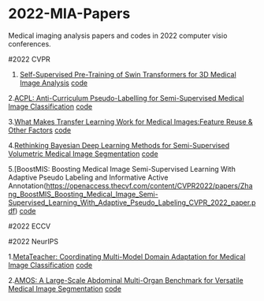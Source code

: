 # 2022-MIA-Papers
Medical imaging analysis papers and codes in 2022 computer visio conferences.


#2022 CVPR

1. [Self-Supervised Pre-Training of Swin Transformers for 3D Medical Image Analysis](https://arxiv.org/pdf/2111.14791.pdf)
[code](https://monai.io/research/swin-unetr)

2.[ACPL: Anti-Curriculum Pseudo-Labelling for Semi-Supervised Medical Image Classification](https://openaccess.thecvf.com/content/CVPR2022/papers/Liu_ACPL_Anti-Curriculum_Pseudo-Labelling_for_Semi-Supervised_Medical_Image_Classification_CVPR_2022_paper.pdf)
[code](https://github.com/FBLADL/ACPL)

3.[What Makes Transfer Learning Work for Medical Images:Feature Reuse & Other Factors](https://openaccess.thecvf.com/content/CVPR2022/papers/Matsoukas_What_Makes_Transfer_Learning_Work_for_Medical_Images_Feature_Reuse_CVPR_2022_paper.pdf)
[code](https://github.com/ChrisMats/feature-reuse)

4.[Rethinking Bayesian Deep Learning Methods for Semi-Supervised Volumetric Medical Image Segmentation](https://openaccess.thecvf.com/content/CVPR2022/papers/Wang_Rethinking_Bayesian_Deep_Learning_Methods_for_Semi-Supervised_Volumetric_Medical_Image_CVPR_2022_paper.pdf)
[code](https://github.com/JianfWang/GBDL)

5.[BoostMIS: Boosting Medical Image Semi-Supervised Learning With Adaptive Pseudo Labeling and Informative Active Annotation(https://openaccess.thecvf.com/content/CVPR2022/papers/Zhang_BoostMIS_Boosting_Medical_Image_Semi-Supervised_Learning_With_Adaptive_Pseudo_Labeling_CVPR_2022_paper.pdf)
[code](https://github.com/wannature/BoostMIS)

#2022 ECCV

#2022 NeurIPS

1.[MetaTeacher: Coordinating Multi-Model Domain Adaptation for Medical Image Classification](https://neurips.cc/virtual/2022/poster/54461)
[code](https://github.com/wongzbb/metateacher)

2.[AMOS: A Large-Scale Abdominal Multi-Organ Benchmark for Versatile Medical Image Segmentation](https://neurips.cc/virtual/2022/poster/55771)
[code](https://github.com/JiYuanFeng/AMOS)
